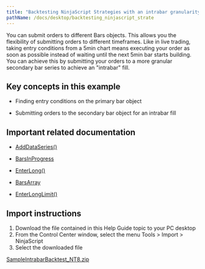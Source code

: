 ```yaml
---
title: "Backtesting NinjaScript Strategies with an intrabar granularity"
pathName: /docs/desktop/backtesting_ninjascript_strate
---
```


You can submit orders to different Bars objects. This allows you the flexibility of submitting orders to different timeframes. Like in live trading, taking entry conditions from a 5min chart means executing your order as soon as possible instead of waiting until the next 5min bar starts building. You can achieve this by submitting your orders to a more granular secondary bar series to achieve an "intrabar" fill.

## Key concepts in this example

- Finding entry conditions on the primary bar object

- Submitting orders to the secondary bar object for an intrabar fill

## Important related documentation

- [AddDataSeries()](/docs/desktop/adddataseries)

- [BarsInProgress](/docs/desktop/barsinprogress)

- [EnterLong()](/docs/desktop/enterlong)

- [BarsArray](/docs/desktop/barsarray)

- [EnterLongLimit()](/docs/desktop/enterlonglimit)

## Import instructions

1. Download the file contained in this Help Guide topic to your PC desktop
2. From the Control Center window, select the menu Tools > Import > NinjaScript
3. Select the downloaded file

[SampleIntrabarBacktest_NT8.zip](https://ninjatrader.com/support/helpGuides/nt8/samples/SampleIntrabarBacktest_NT8.zip)

